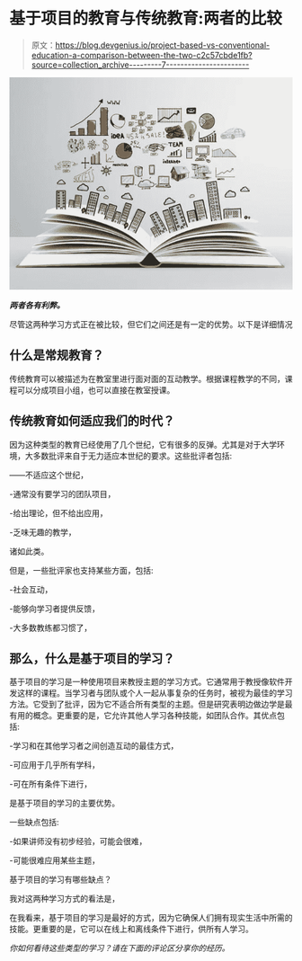 # 基于项目的教育与传统教育:两者的比较

> 原文：<https://blog.devgenius.io/project-based-vs-conventional-education-a-comparison-between-the-two-c2c57cbde1fb?source=collection_archive---------7----------------------->

![](img/d3b7953ddb6d82a3734ff1bf3c2e4f79.png)

***两者各有利弊。***

尽管这两种学习方式正在被比较，但它们之间还是有一定的优势。以下是详细情况

## 什么是常规教育？

传统教育可以被描述为在教室里进行面对面的互动教学。根据课程教学的不同，课程可以分成项目小组，也可以直接在教室授课。

## 传统教育如何适应我们的时代？

因为这种类型的教育已经使用了几个世纪，它有很多的反弹。尤其是对于大学环境，大多数批评来自于无力适应本世纪的要求。这些批评者包括:

——不适应这个世纪，

-通常没有要学习的团队项目，

-给出理论，但不给出应用，

-乏味无趣的教学，

诸如此类。

但是，一些批评家也支持某些方面，包括:

-社会互动，

-能够向学习者提供反馈，

-大多数教练都习惯了，

## 那么，什么是基于项目的学习？

基于项目的学习是一种使用项目来教授主题的学习方式。它通常用于教授像软件开发这样的课程。当学习者与团队或个人一起从事复杂的任务时，被视为最佳的学习方法。它受到了批评，因为它不适合所有类型的主题。但是研究表明边做边学是最有用的概念。更重要的是，它允许其他人学习各种技能，如团队合作。其优点包括:

-学习和在其他学习者之间创造互动的最佳方式，

-可应用于几乎所有学科，

-可在所有条件下进行，

是基于项目的学习的主要优势。

一些缺点包括:

-如果讲师没有初步经验，可能会很难，

-可能很难应用某些主题，

基于项目的学习有哪些缺点？

我对这两种学习方式的看法是，

在我看来，基于项目的学习是最好的方式，因为它确保人们拥有现实生活中所需的技能。更重要的是，它可以在线上和离线条件下进行，供所有人学习。

*你如何看待这些类型的学习？请在下面的评论区分享你的经历。*